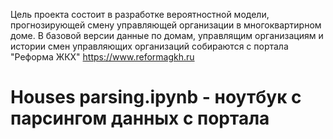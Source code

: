 Цель проекта состоит в разработке вероятностной модели, прогнозирующей смену управляющей организации в многоквартирном доме. В базовой версии данные по домам, управлящим организациям и истории смен управляющих организаций собираются с портала "Реформа ЖКХ" https://www.reformagkh.ru
# Houses parsing.ipynb - ноутбук с парсингом данных с портала

